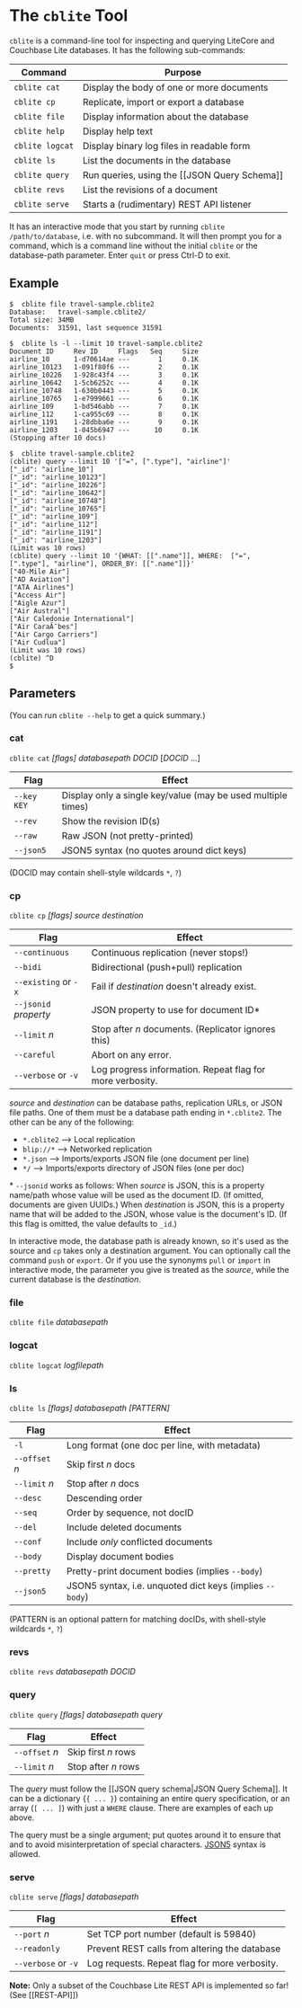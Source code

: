# The `cblite` Tool

`cblite` is a command-line tool for inspecting and querying LiteCore and Couchbase Lite databases. It has the following sub-commands:

| Command | Purpose |
|---------|---------|
| `cblite cat` | Display the body of one or more documents |
| `cblite cp` | Replicate, import or export a database |
| `cblite file` | Display information about the database |
| `cblite help` | Display help text |
| `cblite logcat` | Display binary log files in readable form |
| `cblite ls` | List the documents in the database |
| `cblite query` | Run queries, using the [[JSON Query Schema]] |
| `cblite revs` | List the revisions of a document |
| `cblite serve` | Starts a (rudimentary) REST API listener |

It has an interactive mode that you start by running `cblite /path/to/database`, i.e. with no subcommand. It will then prompt you for a command, which is a command line without the initial `cblite` or the database-path parameter. Enter `quit` or press Ctrl-D to exit.

## Example

```
$  cblite file travel-sample.cblite2
Database:   travel-sample.cblite2/
Total size: 34MB
Documents:  31591, last sequence 31591

$  cblite ls -l --limit 10 travel-sample.cblite2
Document ID     Rev ID     Flags   Seq     Size
airline_10      1-d70614ae ---       1     0.1K
airline_10123   1-091f80f6 ---       2     0.1K
airline_10226   1-928c43f4 ---       3     0.1K
airline_10642   1-5cb6252c ---       4     0.1K
airline_10748   1-630b0443 ---       5     0.1K
airline_10765   1-e7999661 ---       6     0.1K
airline_109     1-bd546abb ---       7     0.1K
airline_112     1-ca955c69 ---       8     0.1K
airline_1191    1-28dbba6e ---       9     0.1K
airline_1203    1-045b6947 ---      10     0.1K
(Stopping after 10 docs)

$  cblite travel-sample.cblite2
(cblite) query --limit 10 '["=", [".type"], "airline"]'
["_id": "airline_10"]
["_id": "airline_10123"]
["_id": "airline_10226"]
["_id": "airline_10642"]
["_id": "airline_10748"]
["_id": "airline_10765"]
["_id": "airline_109"]
["_id": "airline_112"]
["_id": "airline_1191"]
["_id": "airline_1203"]
(Limit was 10 rows)
(cblite) query --limit 10 '{WHAT: [[".name"]], WHERE:  ["=", [".type"], "airline"], ORDER_BY: [[".name"]]}'
["40-Mile Air"]
["AD Aviation"]
["ATA Airlines"]
["Access Air"]
["Aigle Azur"]
["Air Austral"]
["Air Caledonie International"]
["Air CaraÃ¯bes"]
["Air Cargo Carriers"]
["Air Cudlua"]
(Limit was 10 rows)
(cblite) ^D
$
```

## Parameters

(You can run `cblite --help` to get a quick summary.)

### cat

`cblite cat` _[flags]_ _databasepath_ _DOCID_ [_DOCID_ ...]

| Flag    | Effect  |
|---------|---------|
| `--key KEY` | Display only a single key/value (may be used multiple times) |
| `--rev` | Show the revision ID(s) |
| `--raw` | Raw JSON (not pretty-printed) |
| `--json5` | JSON5 syntax (no quotes around dict keys) |

(DOCID may contain shell-style wildcards `*`, `?`)

### cp

`cblite cp` _[flags]_ _source_ _destination_

| Flag    | Effect  |
|---------|---------|
| `--continuous` | Continuous replication (never stops!) |
| `--bidi` | Bidirectional (push+pull) replication |
| `--existing` or `-x` | Fail if _destination_ doesn't already exist.|
| `--jsonid` _property_ | JSON property to use for document ID* |
| `--limit` _n_ | Stop after _n_ documents. (Replicator ignores this) |
| `--careful` | Abort on any error. |
| `--verbose` or `-v` | Log progress information. Repeat flag for more verbosity. |

_source_ and _destination_ can be database paths, replication URLs, or JSON file paths. One of them must be a database path ending in `*.cblite2`. The other can be any of the following:

* `*.cblite2` ⟶  Local replication
* `blip://*`  ⟶  Networked replication
* `*.json`    ⟶  Imports/exports JSON file (one document per line)
* `*/`        ⟶  Imports/exports directory of JSON files (one per doc)

\* `--jsonid` works as follows: When _source_ is JSON, this is a property name/path whose value will be used as the document ID. (If omitted, documents are given UUIDs.) When _destination_ is JSON, this is a property name that will be added to the JSON, whose value is the document's ID. (If this flag is omitted, the value defaults to `_id`.)

In interactive mode, the database path is already known, so it's used as the source and `cp` takes only a destination argument. You can optionally call the command `push` or `export`. Or if you use the synonyms `pull` or `import` in interactive mode, the parameter you give is treated as the _source_, while the current database is the _destination_.

### file

`cblite file` _databasepath_

### logcat

`cblite logcat` _logfilepath_

### ls

`cblite ls` _[flags]_ _databasepath_ _[PATTERN]_

| Flag    | Effect  |
|---------|---------|
| `-l` | Long format (one doc per line, with metadata) |
| `--offset` _n_ | Skip first _n_ docs |
| `--limit` _n_ | Stop after _n_ docs |
| `--desc` | Descending order |
| `--seq` | Order by sequence, not docID |
| `--del` | Include deleted documents |
| `--conf` | Include _only_ conflicted documents |
| `--body` | Display document bodies |
| `--pretty` | Pretty-print document bodies (implies `--body`) |
| `--json5` | JSON5 syntax, i.e. unquoted dict keys (implies `--body`)|

(PATTERN is an optional pattern for matching docIDs, with shell-style wildcards `*`, `?`)

### revs

`cblite revs` _databasepath_ _DOCID_

### query

`cblite query` _[flags]_ _databasepath_ _query_

| Flag    | Effect  |
|---------|---------|
| `--offset` _n_ | Skip first _n_ rows |
| `--limit` _n_ | Stop after _n_ rows |

The _query_ must follow the [[JSON query schema|JSON Query Schema]]. It can be a dictionary {`{ ... }`) containing an entire query specification, or an array (`[ ... ]`) with just a `WHERE` clause. There are examples of each up above.

The query must be a single argument; put quotes around it to ensure that and to avoid misinterpretation of special characters. [JSON5](http://json5.org) syntax is allowed. 

### serve

`cblite serve` _[flags]_ _databasepath_

| Flag    | Effect  |
|---------|---------|
| `--port` _n_ | Set TCP port number (default is 59840) |
| `--readonly` | Prevent REST calls from altering the database |
| `--verbose` or `-v` | Log requests. Repeat flag for more verbosity. |

**Note:** Only a subset of the Couchbase Lite REST API is implemented so far! (See [[REST-API]])

